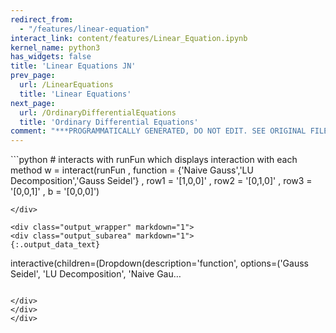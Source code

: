 ```yaml
---
redirect_from:
  - "/features/linear-equation"
interact_link: content/features/Linear_Equation.ipynb
kernel_name: python3
has_widgets: false
title: 'Linear Equations JN'
prev_page:
  url: /LinearEquations
  title: 'Linear Equations'
next_page:
  url: /OrdinaryDifferentialEquations
  title: 'Ordinary Differential Equations'
comment: "***PROGRAMMATICALLY GENERATED, DO NOT EDIT. SEE ORIGINAL FILES IN /content***"
---
```

<div markdown="1" class="cell code_cell">
<div class="input_area" markdown="1">
```python
# interacts with runFun which displays interaction with each method
w = interact(runFun , function = {'Naive Gauss','LU Decomposition','Gauss Seidel'} , row1 = '[1,0,0]' , row2 = '[0,1,0]' , row3 = '[0,0,1]' , b = '[0,0,0]')



```
</div>

<div class="output_wrapper" markdown="1">
<div class="output_subarea" markdown="1">
{:.output_data_text}
```
interactive(children=(Dropdown(description='function', options=('Gauss Seidel', 'LU Decomposition', 'Naive Gau…
```

</div>
</div>
</div>

